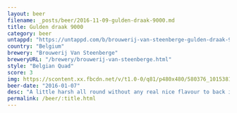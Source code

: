 ```yaml
---
layout: beer
filename: _posts/beer/2016-11-09-gulden-draak-9000.md
title: Gulden draak 9000
category: beer
untappd: "https://untappd.com/b/brouwerij-van-steenberge-gulden-draak-9000-quadruple--2013-/879551"
country: "Belgium"
brewery: "Brouwerij Van Steenberge"
breweryURL: "/brewery/brouwerij-van-steenberge.html"
style: "Belgian Quad"
score: 3
img: https://scontent.xx.fbcdn.net/v/t1.0-0/q81/p480x480/580376_10153811619198745_8101596644532309757_n.jpg?oh=40ec3a3258692b7bc75891a93fc93104&oe=5942569E
beer-date: "2016-01-07"
desc: "A little harsh all round without any real nice flavour to back it up. You get used to it but why bother"
permalink: /beer/:title.html
---
```

